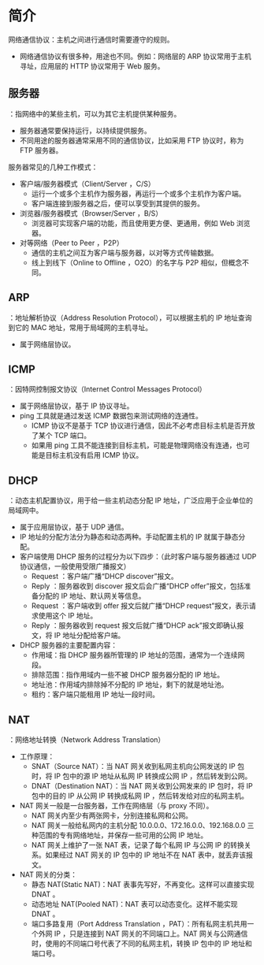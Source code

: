 # 简介

网络通信协议：主机之间进行通信时需要遵守的规则。
- 网络通信协议有很多种，用途也不同。例如：网络层的 ARP 协议常用于主机寻址，应用层的 HTTP 协议常用于 Web 服务。

## 服务器

：指网络中的某些主机，可以为其它主机提供某种服务。
- 服务器通常要保持运行，以持续提供服务。
- 不同用途的服务器通常采用不同的通信协议，比如采用 FTP 协议时，称为 FTP 服务器。

服务器常见的几种工作模式：
- 客户端/服务器模式（Client/Server ，C/S）
  - 运行一个或多个主机作为服务器，再运行一个或多个主机作为客户端。
  - 客户端连接到服务器之后，便可以享受到其提供的服务。
- 浏览器/服务器模式（Browser/Server ，B/S）
  - 浏览器可实现客户端的功能，而且使用更方便、更通用，例如 Web 浏览器。
- 对等网络（Peer to Peer ，P2P）
  - 通信的主机之间互为客户端与服务器，以对等方式传输数据。
  - 线上到线下（Online to Offline ，O2O）的名字与 P2P 相似，但概念不同。

## ARP

：地址解析协议（Address Resolution Protocol），可以根据主机的 IP 地址查询到它的 MAC 地址，常用于局域网的主机寻址。
- 属于网络层协议。

## ICMP

：因特网控制报文协议（Internet Control Messages Protocol）
- 属于网络层协议，基于 IP 协议寻址。
- ping 工具就是通过发送 ICMP 数据包来测试网络的连通性。
  - ICMP 协议不是基于 TCP 协议进行通信，因此不必考虑目标主机是否开放了某个 TCP 端口。
  - 如果用 ping 工具不能连接到目标主机，可能是物理网络没有连通，也可能是目标主机没有启用 ICMP 协议。

## DHCP

：动态主机配置协议，用于给一些主机动态分配 IP 地址，广泛应用于企业单位的局域网中。
- 属于应用层协议，基于 UDP 通信。
- IP 地址的分配方法分为静态和动态两种。手动配置主机的 IP 就属于静态分配。
- 客户端使用 DHCP 服务的过程分为以下四步：（此时客户端与服务器通过 UDP 协议通信，一般使用受限广播报文）
  - Request ：客户端广播“DHCP discover”报文。
  - Reply ：服务器收到 discover 报文后会广播“DHCP offer”报文，包括准备分配的 IP 地址、默认网关等信息。
  - Request ：客户端收到 offer 报文后就广播“DHCP request”报文，表示请求使用这个 IP 地址。
  - Reply ：服务器收到 request 报文后就广播“DHCP ack”报文即确认报文，将 IP 地址分配给客户端。
- DHCP 服务器的主要配置内容：
  - 作用域：指 DHCP 服务器所管理的 IP 地址的范围，通常为一个连续网段。
  - 排除范围：指作用域内一些不被 DHCP 服务器分配的 IP 地址。
  - 地址池：作用域内排除掉不分配的 IP 地址，剩下的就是地址池。
  - 租约：客户端只能租用 IP 地址一段时间。

## NAT

：网络地址转换（Network Address Translation）
- 工作原理：
  - SNAT（Source NAT）：当 NAT 网关收到私网主机向公网发送的 IP 包时，将 IP 包中的源 IP 地址从私网 IP 转换成公网 IP ，然后转发到公网。
  - DNAT（Destination NAT）：当 NAT 网关收到公网发来的 IP 包时，将 IP 包中的目的 IP 从公网 IP 转换成私网 IP ，然后转发给对应的私网主机。
- NAT 网关一般是一台服务器，工作在网络层（与 proxy 不同）。
  - NAT 网关内至少有两张网卡，分别连接私网和公网。
  - NAT 网关一般给私网内的主机分配 10.0.0.0、172.16.0.0、192.168.0.0 三种范围的专有网络地址，并保存一些可用的公网 IP 地址。
  - NAT 网关上维护了一张 NAT 表，记录了每个私网 IP 与公网 IP 的转换关系。如果经过 NAT 网关的 IP 包中的 IP 地址不在 NAT 表中，就丢弃该报文。
- NAT 网关的分类：
  - 静态 NAT(Static NAT)：NAT 表事先写好，不再变化。这样可以直接实现 DNAT 。
  - 动态地址 NAT(Pooled NAT)：NAT 表可以动态变化。这样不能实现 DNAT 。
  - 端口多路复用（Port Address Translation ，PAT）：所有私网主机共用一个外网 IP ，只是连接到 NAT 网关的不同端口上。NAT 网关与公网通信时，使用的不同端口号代表了不同的私网主机，转换 IP 包中的 IP 地址和端口号。
